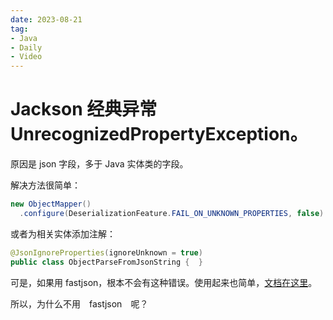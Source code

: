 ```yaml
---
date: 2023-08-21
tag:
- Java
- Daily
- Video
---
```


# Jackson 经典异常 UnrecognizedPropertyException。

原因是 json 字段，多于 Java 实体类的字段。

解决方法很简单：
```java
new ObjectMapper()
  .configure(DeserializationFeature.FAIL_ON_UNKNOWN_PROPERTIES, false)
```

或者为相关实体添加注解：
```java
@JsonIgnoreProperties(ignoreUnknown = true)
public class ObjectParseFromJsonString {  }
```

<!-- more -->

可是，如果用 fastjson，根本不会有这种错误。使用起来也简单，[文档在这里](https://github.com/alibaba/fastjson/wiki/Samples-DataBind)。

所以，为什么不用　fastjson　呢？

<BiliBili bvid="BV1Vp4y1K7Wq" />